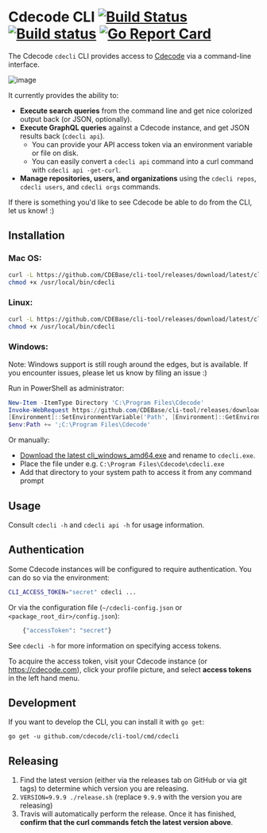# Cdecode CLI [![Build Status](https://travis-ci.org/cdecode/cli-tool.svg)](https://travis-ci.org/cdecode/cli-tool) [![Build status](https://ci.appveyor.com/api/projects/status/fwa1bkd198hyim8a?svg=true)](https://ci.appveyor.com/project/cdecode/cli-tool) [![Go Report Card](https://goreportcard.com/badge/cdecode/cli-tool)](https://goreportcard.com/report/cdecode/cli-tool)

The Cdecode `cdecli` CLI provides access to [Cdecode](https://cdecode.com) via a command-line interface.

![image](https://user-images.githubusercontent.com/3173176/43567326-3db5f31c-95e6-11e8-9e74-4c04079c01b0.png)

It currently provides the ability to:

- **Execute search queries** from the command line and get nice colorized output back (or JSON, optionally).
- **Execute GraphQL queries** against a Cdecode instance, and get JSON results back (`cdecli api`).
  - You can provide your API access token via an environment variable or file on disk.
  - You can easily convert a `cdecli api` command into a curl command with `cdecli api -get-curl`.
- **Manage repositories, users, and organizations** using the `cdecli repos`, `cdecli users`, and `cdecli orgs` commands.

If there is something you'd like to see Cdecode be able to do from the CLI, let us know! :)

## Installation

### Mac OS:

```bash
curl -L https://github.com/CDEBase/cli-tool/releases/download/latest/cli_darwin_amd64 -o /usr/local/bin/cdecli
chmod +x /usr/local/bin/cdecli
```

### Linux:

```bash
curl -L https://github.com/CDEBase/cli-tool/releases/download/latest/cli_linux_amd64 -o /usr/local/bin/cdecli
chmod +x /usr/local/bin/cdecli
```

### Windows:

Note: Windows support is still rough around the edges, but is available. If you encounter issues, please let us know by filing an issue :)

Run in PowerShell as administrator:

```powershell
New-Item -ItemType Directory 'C:\Program Files\Cdecode'
Invoke-WebRequest https://github.com/CDEBase/cli-tool/releases/download/latest/cli_windows_amd64.exe -OutFile 'C:\Program Files\Cdecode\cdecli.exe'
[Environment]::SetEnvironmentVariable('Path', [Environment]::GetEnvironmentVariable('Path', [EnvironmentVariableTarget]::Machine) + ';C:\Program Files\Cdecode', [EnvironmentVariableTarget]::Machine)
$env:Path += ';C:\Program Files\Cdecode'
```

Or manually:

- [Download the latest cli_windows_amd64.exe](https://github.com/cdecode/cli-tool/releases/download/latest/cli_windows_amd64.exe) and rename to `cdecli.exe`.
- Place the file under e.g. `C:\Program Files\Cdecode\cdecli.exe`
- Add that directory to your system path to access it from any command prompt

## Usage

Consult `cdecli -h` and `cdecli api -h` for usage information.

## Authentication

Some Cdecode instances will be configured to require authentication. You can do so via the environment:

```sh
CLI_ACCESS_TOKEN="secret" cdecli ...
```

Or via the configuration file (`~/cdecli-config.json` or `<package_root_dir>/config.json`):

```sh
	{"accessToken": "secret"}
```

See `cdecli -h` for more information on specifying access tokens.

To acquire the access token, visit your Cdecode instance (or https://cdecode.com), click your profile picture, and select **access tokens** in the left hand menu.

## Development

If you want to develop the CLI, you can install it with `go get`:

```
go get -u github.com/cdecode/cli-tool/cmd/cdecli
```

## Releasing

1.  Find the latest version (either via the releases tab on GitHub or via git tags) to determine which version you are releasing.
2.  `VERSION=9.9.9 ./release.sh` (replace `9.9.9` with the version you are releasing)
3.  Travis will automatically perform the release. Once it has finished, **confirm that the curl commands fetch the latest version above**.
